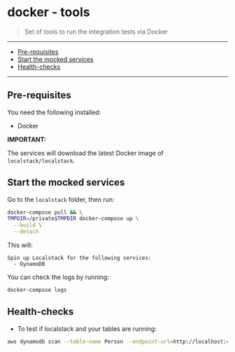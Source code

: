# docker - tools

> Set of tools to run the integration tests via Docker

___

- [Pre-requisites](#pre-requisites)
- [Start the mocked services](#start-the-mocked-services)
- [Health-checks](#health-checks)
___


## Pre-requisites

You need the following installed:
- Docker

**IMPORTANT:**

The services will download the latest Docker image of `localstack/localstack`. 


## Start the mocked services

Go to the `localstack` folder, then run:
```bash
docker-compose pull && \
TMPDIR=/private$TMPDIR docker-compose up \
  --build \
  --detach
```

This will:
```text
Spin up Localstack for the following services:
  - DynamoDB
```

You can check the logs by running:
```bash
docker-compose logs
```


## Health-checks

- To test if localstack and your tables are running:
```bash
aws dynamodb scan --table-name Person --endpoint-url=http://localhost:4569
```

